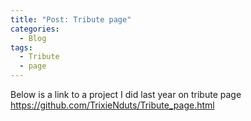 ```yaml
---
title: "Post: Tribute page"
categories:
  - Blog
tags:
  - Tribute
  - page
---
```

Below is a link to a project I did last year on tribute page
https://github.com/TrixieNduts/Tribute_page.html

